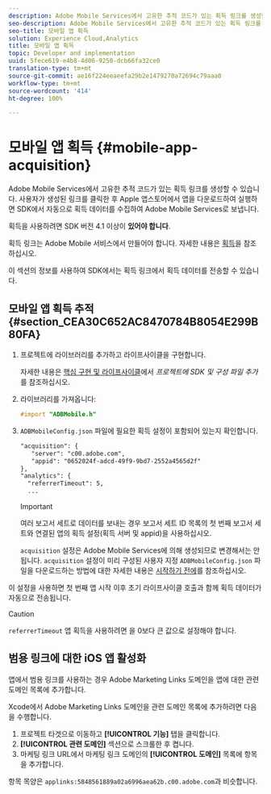 ```yaml
---
description: Adobe Mobile Services에서 고유한 추적 코드가 있는 획득 링크를 생성할 수 있습니다. 사용자가 생성된 링크를 클릭한 후 Apple 앱스토어에서 앱을 다운로드하여 실행하면 SDK에서 자동으로 획득 데이터를 수집하여 Adobe Mobile Services로 보냅니다.
seo-description: Adobe Mobile Services에서 고유한 추적 코드가 있는 획득 링크를 생성할 수 있습니다. 사용자가 생성된 링크를 클릭한 후 Apple 앱스토어에서 앱을 다운로드하여 실행하면 SDK에서 자동으로 획득 데이터를 수집하여 Adobe Mobile Services로 보냅니다.
seo-title: 모바일 앱 획득
solution: Experience Cloud,Analytics
title: 모바일 앱 획득
topic: Developer and implementation
uuid: 5fece619-e4b8-4d06-9250-dcb66fa32ce0
translation-type: tm+mt
source-git-commit: ae16f224eeaeefa29b2e1479270a72694c79aaa0
workflow-type: tm+mt
source-wordcount: '414'
ht-degree: 100%

---
```



# 모바일 앱 획득 {#mobile-app-acquisition}

Adobe Mobile Services에서 고유한 추적 코드가 있는 획득 링크를 생성할 수 있습니다. 사용자가 생성된 링크를 클릭한 후 Apple 앱스토어에서 앱을 다운로드하여 실행하면 SDK에서 자동으로 획득 데이터를 수집하여 Adobe Mobile Services로 보냅니다.

획득을 사용하려면 SDK 버전 4.1 이상이 **있어야 합니다**.

획득 링크는 Adobe Mobile 서비스에서 만들어야 합니다. 자세한 내용은 [획득](/help/using/acquisition-main/acquisition-main.md)을 참조하십시오.

이 섹션의 정보를 사용하여 SDK에서는 획득 링크에서 획득 데이터를 전송할 수 있습니다.

## 모바일 앱 획득 추적 {#section_CEA30C652AC8470784B8054E299B80FA}

1. 프로젝트에 라이브러리를 추가하고 라이프사이클을 구현합니다.

   자세한 내용은 [핵심 구현 및 라이프사이클](/help/ios/getting-started/dev-qs.md)에서 *프로젝트에 SDK 및 구성 파일 추가*&#x200B;를 참조하십시오.
1. 라이브러리를 가져옵니다:

   ```objective-c
   #import "ADBMobile.h"
   ```

1. `ADBMobileConfig.json` 파일에 필요한 획득 설정이 포함되어 있는지 확인합니다.

   ```xml
   "acquisition": { 
      "server": "c00.adobe.com", 
      "appid": "0652024f-adcd-49f9-9bd7-2552a4565d2f" 
   }, 
   "analytics": { 
     "referrerTimeout": 5, 
     ...
   ```

   >[!IMPORTANT]
   >
   > 여러 보고서 세트로 데이터를 보내는 경우 보고서 세트 ID 목록의 첫 번째 보고서 세트와 연결된 앱의 획득 설정(획득 서버 및 appid)을 사용하십시오.

   `acquisition` 설정은 Adobe Mobile Services에 의해 생성되므로 변경해서는 안 됩니다. `acquisition` 설정이 미리 구성된 사용자 지정 `ADBMobileConfig.json` 파일을 다운로드하는 방법에 대한 자세한 내용은 [시작하기 전에](/help/ios/getting-started/requirements.md)를 참조하십시오.

이 설정을 사용하면 첫 번째 앱 시작 이후 초기 라이프사이클 호출과 함께 획득 데이터가 자동으로 전송됩니다.

>[!CAUTION]
>
>`referrerTimeout`  앱 획득을 사용하려면 을 0보다 큰 값으로 설정해야 합니다.

## 범용 링크에 대한 iOS 앱 활성화

앱에서 범용 링크를 사용하는 경우 Adobe Marketing Links 도메인을 앱에 대한 관련 도메인 목록에 추가합니다.

Xcode에서 Adobe Marketing Links 도메인을 관련 도메인 목록에 추가하려면 다음을 수행합니다.

1. 프로젝트 타겟으로 이동하고 **[!UICONTROL 기능]** 탭을 클릭합니다.
2. **[!UICONTROL 관련 도메인]** 섹션으로 스크롤한 후 켭니다.
3. 마케팅 링크 URL에서 마케팅 링크 도메인의 **[!UICONTROL 도메인]** 목록에 항목을 추가합니다.

항목 목양은 `applinks:5848561889a02a6996aea62b.c00.adobe.com`과 비슷합니다.